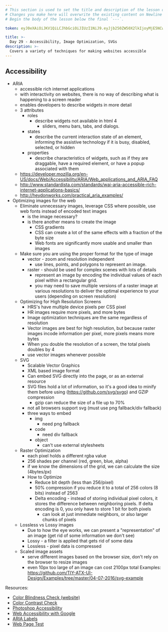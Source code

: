 ```yaml
---
# This section is used to set the title and description of the lesson on Newline. Do not edit `token`.
# Changes you make here will overwrite the existing content on Newline when synced via Github.
# Begin the body of the lesson below the final `---`.

token: eyJ0eXAiOiJKV1QiLCJhbGciOiJIUzI1NiJ9.eyJjb250ZW50X2lkIjoyMjE5NCwiY29udGVudF90eXBlIjoiTGVzc29uIn0.lnqxtLLoF3B7ZxMUz5ebLZqLubsifxduq4vUsOKxVYk

title: >-
  Day 29 - Accessibility, Image Optimization, SVGs
description: >-
  Covers a variety of techniques for making websites accessible
---
```

## Accessibility
- ARIA
    + accessible rich internet applications
    + with interactivity on websites, there is no way of describing what is happening to a screen reader
    + enables developers to describe widgets in more detail
    + 3 attributes
        * roles
            - describe widgets not available in html 4
                + sliders, menu bars, tabs, and dialogs.
        * states
            - describe the current interaction state of an element, informing the assistive technology if it is busy, disabled, selected, or hidden
        * properties
            - describe characteristics of widgets, such as if they are draggable, have a required element, or have a popup associated with them
    + https://developer.mozilla.org/en-US/docs/Web/Accessibility/ARIA/Web_applications_and_ARIA_FAQ
    + http://www.standardista.com/standards/wai-aria-accessible-rich-internet-applications-basics/
    + http://heydonworks.com/practical_aria_examples/
- Optimizing images for the web
    + Eliminate unnecessary images, leverage CSS where possible, use web fonts instead of encoded text images
        * is the image necessary?
        * is there another means to create the image 
            - CSS gradients
            - CSS can create a lot of the same effects with a fraction of the byte size
            - Web fonts are significantly more usable and smaller than images
    + Make sure you are using the proper format for the type of image
        * vector - zoom and resolution independent
            - use lines, points, and polygons to represent an image.
        * raster - should be used for complex scenes with lots of details
            - represent an image by encoding the individual values of each pixel within a rectangular grid.
            - you may need to save multiple versions of a raster image at various resolutions to deliver the optimal experience to your users (depending on screen resolution)
    + Optimizing for High Resolution Screens
        * HRS's have multiple device pixels per CSS pixel
        * HR images require more pixels, and more bytes
        * Image optimization techniques are the same regardless of resolution
        * Vector images are best for high resolution, but because raster images incode information per pixel, more pixels means more bytes
        * When you double the resolution of a screen, the total pixels doubles by 4
        * use vector images whenever possible
    + SVG 
        * Scalable Vector Graphics
        * XML based image format
        * Can embed SVG directly into the page, or as an external resource
        * SVG files hold a lot of information, so it's a good idea to minify them before using (https://github.com/svg/svgo) and GZIP compression
            - gzip can reduce the size of a file up to 70%
        * not all browsers support svg (must use png fallback/div fallback)
        * three ways to embed
            - img
                + need png fallback
            - code
                + need div fallback
            - object
                + can't use external stylesheets
    + Raster Optimization
        * each pixel holds a different rgba value
        * 256 shades per channel (red, green, blue, alpha)
        * if we know the dimensions of the grid, we can calculate the size (4bytes/px)
        * How to Optimize
            - Reduce bit depth (less than 256/pixel)
            - 50% compression if you reduce it to a total of 256 colors (8 bits) instead of 2563
            - Delta encoding - instead of storing individual pixel colors, it stores the difference between neighboring pixels.  If delta encoding is 0, you only have to store 1 bit for both pixels
                + can look at just immediate neighbors, or also larger chunks of pixels
    + Lossless vs Lossy images
        * Due to how the eye works, we can present a "representation" of an image (get rid of some information we don't see)
        * Lossy - a filter is applied that gets rid of some data
        * Lossless - pixel data is compressed
    + Scaled image assets
        * serve different images based on the browser size, don't rely on the browser to resize images
        * even 10px too large of an image can cost 2100px total
Examples:
https://github.com/TIY-ATX-UI-Design/Examples/tree/master/04-07-2016/svg-example

Resources:
- [Color Blindness Check (website)](http://colorfilter.wickline.org/)
- [Color Contrast Check](http://webaim.org/resources/contrastchecker/)
- [Photoshop Accessibility](http://www.adobe.com/accessibility/products/photoshop.html)
- [Web Accessibility with Google](https://webaccessibility.withgoogle.com/unit?unit=1)
- [ARIA Labels](https://developer.mozilla.org/en-US/docs/Web/Accessibility/ARIA/Web_applications_and_ARIA_FAQ)
- [Web Page Test](http://www.webpagetest.org/)
